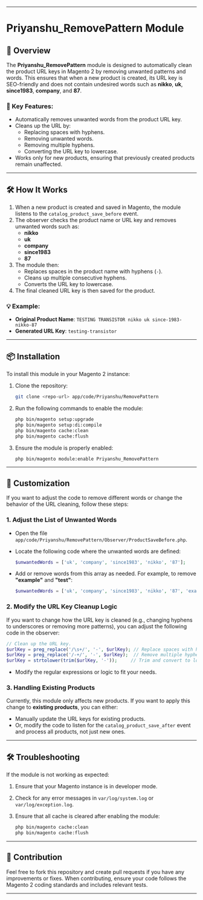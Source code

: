 
---

# Priyanshu_RemovePattern Module

## 📘 Overview

The **Priyanshu_RemovePattern** module is designed to automatically clean the product URL keys in Magento 2 by removing unwanted patterns and words. This ensures that when a new product is created, its URL key is SEO-friendly and does not contain undesired words such as **nikko**, **uk**, **since1983**, **company**, and **87**.

### 🔑 Key Features:
- Automatically removes unwanted words from the product URL key.
- Cleans up the URL by:
  - Replacing spaces with hyphens.
  - Removing unwanted words.
  - Removing multiple hyphens.
  - Converting the URL key to lowercase.
- Works only for new products, ensuring that previously created products remain unaffected.

---

## 🛠️ How It Works

1. When a new product is created and saved in Magento, the module listens to the `catalog_product_save_before` event.
2. The observer checks the product name or URL key and removes unwanted words such as:
   - **nikko**
   - **uk**
   - **company**
   - **since1983**
   - **87**
3. The module then:
   - Replaces spaces in the product name with hyphens (`-`).
   - Cleans up multiple consecutive hyphens.
   - Converts the URL key to lowercase.
4. The final cleaned URL key is then saved for the product.

### 💡 Example:

- **Original Product Name**: `TESTING TRANSISTOR nikko uk since-1983-nikko-87`
- **Generated URL Key**: `testing-transistor`

---

## 📦 Installation

To install this module in your Magento 2 instance:

1. Clone the repository:

   ```bash
   git clone <repo-url> app/code/Priyanshu/RemovePattern
   ```

2. Run the following commands to enable the module:

   ```bash
   php bin/magento setup:upgrade
   php bin/magento setup:di:compile
   php bin/magento cache:clean
   php bin/magento cache:flush
   ```

3. Ensure the module is properly enabled:

   ```bash
   php bin/magento module:enable Priyanshu_RemovePattern
   ```

---

## 🔧 Customization

If you want to adjust the code to remove different words or change the behavior of the URL cleaning, follow these steps:

### 1. Adjust the List of Unwanted Words

- Open the file `app/code/Priyanshu/RemovePattern/Observer/ProductSaveBefore.php`.
- Locate the following code where the unwanted words are defined:

  ```php
  $unwantedWords = ['uk', 'company', 'since1983', 'nikko', '87'];
  ```

- Add or remove words from this array as needed. For example, to remove **"example"** and **"test"**:
  
  ```php
  $unwantedWords = ['uk', 'company', 'since1983', 'nikko', '87', 'example', 'test'];
  ```

### 2. Modify the URL Key Cleanup Logic

If you want to change how the URL key is cleaned (e.g., changing hyphens to underscores or removing more patterns), you can adjust the following code in the observer:

```php
// Clean up the URL key.
$urlKey = preg_replace('/\s+/', '-', $urlKey); // Replace spaces with hyphens.
$urlKey = preg_replace('/-+/', '-', $urlKey);  // Remove multiple hyphens.
$urlKey = strtolower(trim($urlKey, '-'));     // Trim and convert to lowercase.
```

- Modify the regular expressions or logic to fit your needs.

### 3. Handling Existing Products

Currently, this module only affects new products. If you want to apply this change to **existing products**, you can either:
- Manually update the URL keys for existing products.
- Or, modify the code to listen for the `catalog_product_save_after` event and process all products, not just new ones.

---

## 🛠️ Troubleshooting

If the module is not working as expected:
1. Ensure that your Magento instance is in developer mode.
2. Check for any error messages in `var/log/system.log` or `var/log/exception.log`.
3. Ensure that all cache is cleared after enabling the module:
   
   ```bash
   php bin/magento cache:clean
   php bin/magento cache:flush
   ```

---

## 🌱 Contribution

Feel free to fork this repository and create pull requests if you have any improvements or fixes. When contributing, ensure your code follows the Magento 2 coding standards and includes relevant tests.

---

